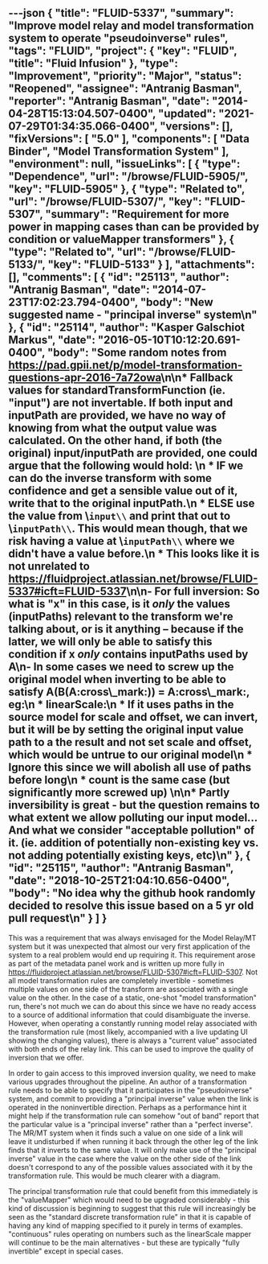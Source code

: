 ---json
{
  "title": "FLUID-5337",
  "summary": "Improve model relay and model transformation system to operate \"pseudoinverse\" rules",
  "tags": "FLUID",
  "project": {
    "key": "FLUID",
    "title": "Fluid Infusion"
  },
  "type": "Improvement",
  "priority": "Major",
  "status": "Reopened",
  "assignee": "Antranig Basman",
  "reporter": "Antranig Basman",
  "date": "2014-04-28T15:13:04.507-0400",
  "updated": "2021-07-29T01:34:35.066-0400",
  "versions": [],
  "fixVersions": [
    "5.0"
  ],
  "components": [
    "Data Binder",
    "Model Transformation System"
  ],
  "environment": null,
  "issueLinks": [
    {
      "type": "Dependence",
      "url": "/browse/FLUID-5905/",
      "key": "FLUID-5905"
    },
    {
      "type": "Related to",
      "url": "/browse/FLUID-5307/",
      "key": "FLUID-5307",
      "summary": "Requirement for more power in mapping cases than can be provided by condition or valueMapper transformers"
    },
    {
      "type": "Related to",
      "url": "/browse/FLUID-5133/",
      "key": "FLUID-5133"
    }
  ],
  "attachments": [],
  "comments": [
    {
      "id": "25113",
      "author": "Antranig Basman",
      "date": "2014-07-23T17:02:23.794-0400",
      "body": "New suggested name - \"principal inverse\" system\n"
    },
    {
      "id": "25114",
      "author": "Kasper Galschiot Markus",
      "date": "2016-05-10T10:12:20.691-0400",
      "body": "Some random notes from <https://pad.gpii.net/p/model-transformation-questions-apr-2016-7a72owa>\n\n* Fallback values for standardTransformFunction (ie. \"input\") are not invertable. If both input and inputPath are provided, we have no way of knowing from what the output value was calculated. On the other hand, if both (the original) input/inputPath are provided, one could argue that the following would hold:       &#x20;\n  * IF we can do the inverse transform with some confidence and get a sensible value out of it, write that to the original inputPath.\n  * ELSE use the value from \\`input\\` and print that out to \\`inputPath\\`. This would mean though, that we risk having a value at \\`inputPath\\` where we didn't have a value before.\n  * This looks like it is not unrelated to <https://fluidproject.atlassian.net/browse/FLUID-5337#icft=FLUID-5337>\n\n- For full inversion: So what is \"x\" in this case, is it *only* the values (inputPaths) relevant to the transform we're talking about, or is it anything – because if the latter, we will only be able to satisfy this condition if x *only* contains inputPaths used by A\n- In some cases we need to screw up the original model when inverting to be able to satisfy A(B(A:cross\\_mark:)) = A:cross\\_mark:, eg:\n  * linearScale:\n    * If it uses paths in the source model for scale and offset, we can invert, but it will be by setting the original input value path to a the result and not set scale and offset, which would be untrue to our original model\n      * Ignore this since we will abolish all use of paths before long\n  * count is the same case (but significantly more screwed up)&#x20;\n\n* Partly inversibility is great - but the question remains to what extent we allow polluting our input model... And what we consider \"acceptable pollution\" of it. (ie. addition of potentially non-existing key vs. not adding potentially existing keys, etc)\n"
    },
    {
      "id": "25115",
      "author": "Antranig Basman",
      "date": "2018-10-25T21:04:10.656-0400",
      "body": "No idea why the github hook randomly decided to resolve this issue based on a 5 yr old pull request\n"
    }
  ]
}
---
This was a requirement that was always envisaged for the Model Relay/MT system but it was unexpected that almost our very first application of the system to a real problem would end up requiring it. This requirement arose as part of the metadata panel work and is written up more fully in <https://fluidproject.atlassian.net/browse/FLUID-5307#icft=FLUID-5307>. Not all model transformation rules are completely invertible - sometimes multiple values on one side of the transform are associated with a single value on the other. In the case of a static, one-shot "model transformation" run, there's not much we can do about this since we have no ready access to a source of additional information that could disambiguate the inverse. However, when operating a constantly running model relay associated with the transformation rule (most likely, accompanied with a live updating UI showing the changing values), there is always a "current value" associated with both ends of the relay link. This can be used to improve the quality of inversion that we offer.

In order to gain access to this improved inversion quality, we need to make various upgrades throughout the pipeline. An author of a transformation rule needs to be able to specify that it participates in the "pseudoinverse" system, and commit to providing a "principal inverse" value when the link is operated in the noninvertible direction. Perhaps as a performance hint it might help if the transformation rule can somehow "out of band" report that the particular value is a "principal inverse" rather than a "perfect inverse". The MR/MT system when it finds such a value on one side of a link will leave it undisturbed if when running it back through the other leg of the link finds that it inverts to the same value. It will only make use of the "principal inverse" value in the case where the value on the other side of the link doesn't correspond to any of the possible values associated with it by the transformation rule. This would be much clearer with a diagram.

The principal transformation rule that could benefit from this immediately is the "valueMapper" which would need to be upgraded considerably - this kind of discussion is beginning to suggest that this rule will increasingly be seen as the "standard discrete transformation rule" in that it is capable of having any kind of mapping specified to it purely in terms of examples. "continuous" rules operating on numbers such as the linearScale mapper will continue to be the main alternatives - but these are typically "fully invertible" except in special cases.

        